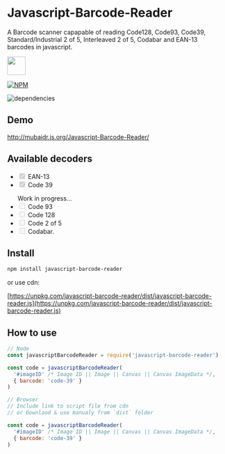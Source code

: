 # Javascript-Barcode-Reader

A Barcode scanner capapable of reading Code128, Code93, Code39, Standard/Industrial 2 of 5, Interleaved 2 of 5, Codabar and EAN-13 barcodes in javascript.

<a href="https://patreon.com/mubaidr">
  <img src="https://c5.patreon.com/external/logo/become_a_patron_button@2x.png" height="42">
</a>

[![NPM](https://nodei.co/npm/javascript-barcode-reader.png?compact=true)](https://nodei.co/npm/javascript-barcode-reader/)

![dependencies](https://david-dm.org/mubaidr/javascript-barcode-reader.svg)

## Demo

http://mubaidr.js.org/Javascript-Barcode-Reader/

## Available decoders

<ul>
<li><input type="checkbox" disabled checked> EAN-13</li>
<li><input type="checkbox" disabled checked> Code 39</li>
</ul>
<ul>Work in progress...
<li><input type="checkbox" disabled> Code 93</li>
<li><input type="checkbox" disabled> Code 128</li>
<li><input type="checkbox" disabled> Code 2 of 5</li>
<li><input type="checkbox" disabled> Codabar.</li>
</ul>

## Install

```bash
npm install javascript-barcode-reader
```

or use cdn:

[https://unpkg.com/javascript-barcode-reader/dist/javascript-barcode-reader.js](https://unpkg.com/javascript-barcode-reader/dist/javascript-barcode-reader.js)

## How to use

```js
// Node
const javascriptBarcodeReader = require('javascript-barcode-reader')

const code = javascriptBarcodeReader(
  '#imageID' /* Image ID || Image || Canvas || Canvas ImageData */,
  { barcode: 'code-39' }
)

// Browser
// Include link to script file from cdn
// or Downlaod & use manualy from `dist` folder

const code = javascriptBarcodeReader(
  '#imageID' /* Image ID || Image || Canvas || Canvas ImageData */,
  { barcode: 'code-39' }
)
```
